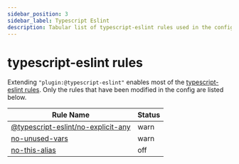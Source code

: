 ```yaml
---
sidebar_position: 3
sidebar_label: Typescript Eslint
description: Tabular list of typescript-eslint rules used in the config.
---
```


# **typescript-eslint rules**

Extending `"plugin:@typescript-eslint"` enables most of the
[typescript-eslint rules](https://typescript-eslint.io/rules/). Only the rules that have been modified in the config are listed below.

| Rule Name | Status |
|-|-|
|[@typescript-eslint/no-explicit-any](https://typescript-eslint.io/rules/no-explicit-any/) | warn |
|[no-unused-vars](https://github.com/typescript-eslint/typescript-eslint/blob/main/packages/eslint-plugin/docs/rules/ban-ts-comment.md) | warn |
|[no-this-alias](https://github.com/typescript-eslint/typescript-eslint/blob/main/packages/eslint-plugin/docs/rules/no-this-alias.mdx) | off |
